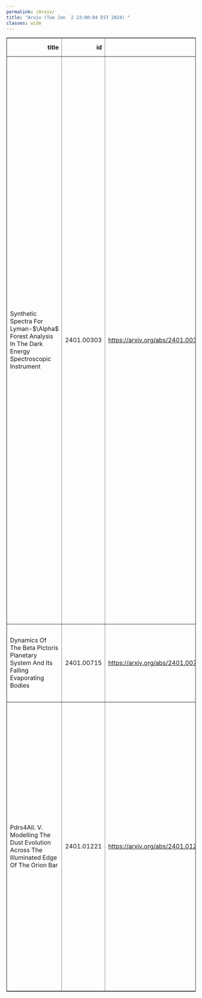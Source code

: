 ```yaml
---
permalink: /Arxiv/
title: "Arxiv (Tue Jan  2 23:00:04 EST 2024) "
classes: wide
---
```

<table border="1" class="dataframe">
  <thead>
    <tr style="text-align: right;">
      <th>title</th>
      <th>id</th>
      <th>url</th>
      <th>authors</th>
      <th>Local Authors</th>
    </tr>
  </thead>
  <tbody>
    <tr>
      <td>Synthetic Spectra For Lyman-$\Alpha$ Forest Analysis In The Dark Energy   Spectroscopic Instrument</td>
      <td>2401.00303</td>
      <td><a href="https://arxiv.org/abs/2401.00303" target="_blank">https://arxiv.org/abs/2401.00303</a></td>
      <td>Hiram K. Herrera-Alcantar, Andrea Muñoz-Gutiérrez, Ting Tan, Alma X. González-Morales, Andreu Font-Ribera, Julien Guy, John Moustakas, David Kirkby, E. Armengaud, A. Bault, L. Cabayol-Garcia, J. Chaves-Montero, A. Cuceu, R. De La Cruz, L. Á. García, C. Gordon, V. Iršič, N. G. Karaçaylı, P. Montero-Camacho, G. Niz, I. Pérez-Ràfols, C. Ramírez-Pérez, C. Ravoux, M. Walther, J. Aguilar, S. Ahlen, D. Brooks, T. Claybaugh, K. Dawson, A. De La Macorra, P. Doel, J. E. Forero-Romero, E. Gaztañaga, S. Gontcho A Gontcho, K. Honscheid, R. Kehoe, T. Kisner, M. Landriau, Michael E. Levi, M. Manera, P. Martini, A. Meisner, R. Miquel, J. Nie, N. Palanque-Delabrouille, C. Poppett, M. Rezaie, G. Rossi, E. Sanchez, H. Seo, G. Tarlé, B. A. Weaver, Z. Zhou</td>
      <td>Andrei Cuceu, Klaus Honscheid, Paul Martini</td>
    </tr>
    <tr>
      <td>Dynamics Of The Beta Pictoris Planetary System And Its Falling   Evaporating Bodies</td>
      <td>2401.00715</td>
      <td><a href="https://arxiv.org/abs/2401.00715" target="_blank">https://arxiv.org/abs/2401.00715</a></td>
      <td>H. Beust, J. Milli, A. Morbidelli, S. Lacour, A. -M. Lagrange, G. Chauvin, M. Bonnefoy, J. Wang</td>
      <td>Ji Wang</td>
    </tr>
    <tr>
      <td>Pdrs4All. V. Modelling The Dust Evolution Across The Illuminated Edge Of   The Orion Bar</td>
      <td>2401.01221</td>
      <td><a href="https://arxiv.org/abs/2401.01221" target="_blank">https://arxiv.org/abs/2401.01221</a></td>
      <td>M. Elyajouri, N. Ysard, A. Abergel, E. Habart, L. Verstraete, A. Jones, M. Juvela, T. Schirmer, R. Meshaka, E. Dartois, J. Lebourlot, G. Rouille, T. Onaka, E. Peeters, O. Berne, F. Alarcon, J. Bernard-Salas, M. Buragohain, J. Cami, A. Canin, R. Chown, K. Demyk, K. Gordon, O. Kannavou, M. Kirsanova, S. Madden, R. Paladini, Y. Pendleton, F. Salama, I. Schroetter, A. Sidhu, M. Rollig, B. Trahin, D. Van De Putte</td>
      <td>Ryan Chown</td>
    </tr>
  </tbody>
</table>